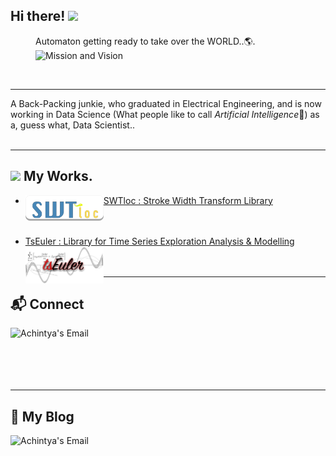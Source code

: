 <h2> Hi there! <img src="https://media.giphy.com/media/42tS2cfBtj8Y/giphy.gif" width="75"> </h2>

<figure >
  <figcaption>Automaton getting ready to take over the WORLD..🌎.</figcaption>
  <img align='centre' src="https://media.giphy.com/media/3o85xqzprB9DhZmVk4/giphy.gif" alt="Mission and Vision" width="400"/><br>
</figure><br>

****
A Back-Packing junkie, who graduated in Electrical Engineering, and is now working in Data Science (What people like to call *Artificial Intelligence*🤩) as a, guess what, Data Scientist..<br><br>

****

<h2> <img src="https://img.icons8.com/dusk/64/000000/work-light.png" width="20"/> My Works. </h2>

- [SWTloc : Stroke Width Transform Library](https://github.com/ag-ds-bubble/swtloc)
[<img align='left' src="swtloc.png" width="125">](https://github.com/ag-ds-bubble/swtloc)<br><br><br>

- [TsEuler : Library for Time Series Exploration Analysis & Modelling](https://github.com/ag-ds-bubble/tseuler)
[<img align='left' src="tseuler.png" width="125">](https://github.com/ag-ds-bubble/tseuler)<br><br><br>


****
<h2> 📬 Connect </h2>

<a href="mailto:ag.ds.bubble@gmail.com">
  <img align="left" alt="Achintya's Email" src="https://img.icons8.com/clouds/100/000000/apple-mail.png"/>
</a>
<br>
<br>
<br>
<br>
<br>

****
<h2>📝 My Blog </h2>
<a href="https://ag-ds-bubble.medium.com/">
  <img align="left" alt="Achintya's Email" src="https://media.giphy.com/media/f8tyBiJNE6ovitdu1Q/giphy.gif"  width="150"/>
</a>
